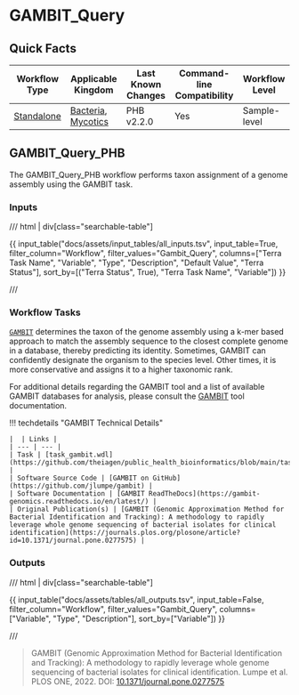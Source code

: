 # GAMBIT_Query

## Quick Facts

| **Workflow Type** | **Applicable Kingdom** | **Last Known Changes** | **Command-line Compatibility** | **Workflow Level** |
|---|---|---|---|---|
| [Standalone](../../workflows_overview/workflows_type.md/#standalone) | [Bacteria](../../workflows_overview/workflows_kingdom.md/#bacteria), [Mycotics](../../workflows_overview/workflows_kingdom.md#mycotics) | PHB v2.2.0 | Yes | Sample-level |

## GAMBIT_Query_PHB

The GAMBIT_Query_PHB workflow performs taxon assignment of a genome assembly using the GAMBIT task.

### Inputs

/// html | div[class="searchable-table"]

{{ input_table("docs/assets/input_tables/all_inputs.tsv", input_table=True, filter_column="Workflow", filter_values="Gambit_Query", columns=["Terra Task Name", "Variable", "Type", "Description", "Default Value", "Terra Status"], sort_by=[("Terra Status", True), "Terra Task Name", "Variable"]) }}

///

### Workflow Tasks

[`GAMBIT`](https://github.com/jlumpe/gambit) determines the taxon of the genome assembly using a k-mer based approach to match the assembly sequence to the closest complete genome in a database, thereby predicting its identity. Sometimes, GAMBIT can confidently designate the organism to the species level. Other times, it is more conservative and assigns it to a higher taxonomic rank.

For additional details regarding the GAMBIT tool and a list of available GAMBIT databases for analysis, please consult the [GAMBIT](../../guides/gambit.md) tool documentation.

!!! techdetails "GAMBIT Technical Details"

    |  | Links |
    | --- | --- |
    | Task | [task_gambit.wdl](https://github.com/theiagen/public_health_bioinformatics/blob/main/tasks/taxon_id/task_gambit.wdl) |
    | Software Source Code | [GAMBIT on GitHub](https://github.com/jlumpe/gambit) |
    | Software Documentation | [GAMBIT ReadTheDocs](https://gambit-genomics.readthedocs.io/en/latest/) |
    | Original Publication(s) | [GAMBIT (Genomic Approximation Method for Bacterial Identification and Tracking): A methodology to rapidly leverage whole genome sequencing of bacterial isolates for clinical identification](https://journals.plos.org/plosone/article?id=10.1371/journal.pone.0277575) |

### Outputs

/// html | div[class="searchable-table"]

{{ input_table("docs/assets/tables/all_outputs.tsv", input_table=False, filter_column="Workflow", filter_values="Gambit_Query", columns=["Variable", "Type", "Description"], sort_by=["Variable"]) }}

///

> GAMBIT (Genomic Approximation Method for Bacterial Identification and Tracking): A methodology to rapidly leverage whole genome sequencing of bacterial isolates for clinical identification. Lumpe et al. PLOS ONE, 2022. DOI: [10.1371/journal.pone.0277575](https://journals.plos.org/plosone/article?id=10.1371/journal.pone.0277575)
